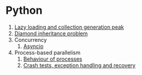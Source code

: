 # Python
1. [Lazy loading and collection generation peak](1-lazy-loading-and-collection-generation-peak.md)
2. [Diamond inheritance problem](2-diamond-inheritance-problem.md)
3. Concurrency
    1. [Asyncio](3-1-asyncio.md)
4. Process-based parallelism
   1. [Behaviour of processes](4-1-behaviour-of-process.md)
   2. [Crash tests, exception handling and recovery](4-2-crash-test-exc-handling-and-recovery.md)
